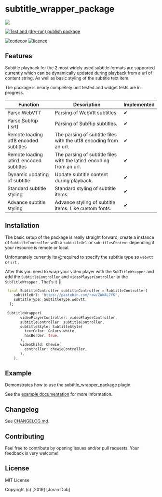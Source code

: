 # subtitle_wrapper_package

[![](https://img.shields.io/badge/pub-v2.1.0-brightgreen.svg)](https://pub.dev/packages/subtitle_wrapper_package)

[![Test and (dry-run) publish package](https://github.com/Joran-Dob/flutter_subtitle_wrapper/actions/workflows/flutter-drive.yml/badge.svg)](https://github.com/Joran-Dob/flutter_subtitle_wrapper/actions/workflows/flutter-drive.yml)

[![codecov](https://codecov.io/gh/Joran-Dob/flutter_subtitle_wrapper/branch/master/graph/badge.svg)](https://codecov.io/gh/Joran-Dob/flutter_subtitle_wrapper)
[![licence](https://img.shields.io/badge/licence-MIT-blue.svg)](https://github.com/IamTobi/spotify_sdk/blob/master/LICENSE)

## Features

Subtitle playback for the 2 most widely used subtitle formats are supported currently which can be dynamically updated during playback from a url of content string. As well as basic styling of the subtitle text item.

The package is nearly completely unit tested and widget tests are in progress.

| Function  | Description| Implemented |
|---|---|---|
| Parse WebVTT  | Parsing of WebVtt subtitles. | ✔ |
| Parse SubRip (.srt)  | Parsing of SubRip subtitles. | ✔ |
| Remote loading utf8 encoded subtitles  | The parsing of subtitle files with the utf8 encoding from an url.| ✔ |
| Remote loading latin1 encoded subtitles  |The parsing of subtitle files with the latin1 encoding from an url. | ✔ |
| Dynamic updating of subtitle  | Update subtitle content during playback. | ✔ |
| Standard subtitle styling  | Standard styling of subtitle items. | ✔ |
| Advance subtitle styling  | Advance styling of subtitle items. Like custom fonts.| ✔ |

## Installation

The basic setup of the package is really straight forward, create a instance of `SubtitleController` with a `subtitleUrl` or `subtitlesContent` depending if your resource is remote or local. 

Unfortunately currently its @required to specify the subtitle type so `webvtt` or `srt` .

After this you need to wrap your video player with the `SubTitleWrapper` and add the `SubtitleController` and `videoPlayerController` to the `SubTitleWrapper` . That's it :tada:

``` dart
 final SubtitleController subtitleController = SubtitleController(
    subtitleUrl: "https://pastebin.com/raw/ZWWAL7fK",
    subtitleType: SubtitleType.webvtt,
  );
  
 SubtitleWrapper(
       videoPlayerController: videoPlayerController,
       subtitleController: subtitleController,
       subtitleStyle: SubtitleStyle(
         textColor: Colors.white,
         hasBorder: true,
       ),
       videoChild: Chewie(
         controller: chewieController,
       ),
	),
```

## Example

Demonstrates how to use the subtitle_wrapper_package plugin.

See the [example documentation](example/README.md) for more information.

## Changelog

See [CHANGELOG.md](CHANGELOG.md).

## Contributing

Feel free to contribute by opening issues and/or pull requests. Your feedback is very welcome!

## License

MIT License

Copyright (c) [2019] [Joran Dob]
